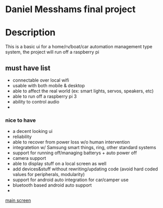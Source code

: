 # Daniel Messhams final project

# Description

This is a basic ui for a home/rv/boat/car automation management type system, the project will run off a raspberry pi


## must have list

 - connectable over local wifi
 - usable with both mobile & desktop
 - able to affect the real world (ex: smart lights, servos, speakers, etc)
 - able to run off a raspberry pi 3
 - ability to control audio
 - 

### nice to have 

 - a decent looking ui
 - reliability
 - able to recover from power loss w/o human intervention
 - integratetion w/ Samsung smart things, ring, other standard systems
 - support for running off/managing batterys + auto power off
 - camera support
 - able to display stuff on a local screen as well
 - add devices&stuff without rewriting/updating code (avoid hard coded values for peripherals, modularity)
 - support for android auto integration for car/camper use
 - bluetooth based android auto support
 - 

[main screen](http://DMessham.github.io/CS30-Major-Project/screens/mainMenu/index.html)

